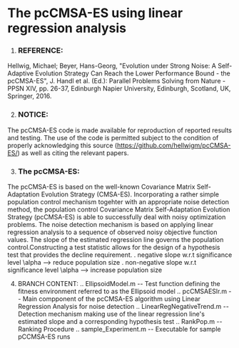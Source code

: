 # The pcCMSA-ES using linear regression analysis

1. ### REFERENCE: 
Hellwig, Michael; Beyer, Hans-Georg, "Evolution under Strong Noise: A Self-Adaptive Evolution Strategy Can Reach the Lower Performance Bound - the pcCMSA-ES", J. Handl et al. (Ed.): Parallel Problems Solving from Nature - PPSN XIV, pp. 26-37, Edinburgh Napier University, Edinburgh, Scotland, UK, Springer, 2016.

2. ### NOTICE:
The pcCMSA-ES code is made available for reproduction of reported results and testing. The use of the code is permitted subject to the condition of properly acknowledging this source (https://github.com/hellwigm/pcCMSA-ES/) as well as citing the relevant papers.

3. ### The pcCMSA-ES:
The pcCMSA-ES is based on the well-known Covariance Matrix Self-Adaptation Evolution Strategy (CMSA-ES). Incorporating a rather simple population control mechanism togehter with an appropriate noise detection method, the population control Covariance Matrix Self-Adaptation Evolution Strategy (pcCMSA-ES) is able to successfully deal with noisy optimization problems. The noise detection mechanism is based on applying linear regression analysis to a sequence of observed noisy objective function values. The slope of the estimated regression line governs the population control.Constructing a test statistic allows for the design of a hypothesis test that provides the decline requirement. 
 . negative slope w.r.t significance level \alpha      --> reduce population size 
 . non-negative slope w.r.t significance level \alpha  --> increase population size

4. BRANCH CONTENT:
   .. EllipsoidModel.m          -- Test function defining the fitness environment referred to as the Ellipsoid model
   .. pcCMSAESlr.m              -- Main compponent of the pcCMSA-ES algorithm using Linear Regression Analysis for noise detection
   .. LinearRegNegativeTrend.m  -- Detection mechanism making use of the linear regression line's estimated slope and a corresponding hypothesis test
   .. RankPop.m                 -- Ranking Procedure
   .. sample_Experiment.m       -- Executable for sample pCCMSA-ES runs
